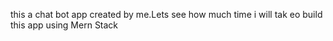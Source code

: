 this a chat bot app created by me.Lets see how much time i will tak eo build this app using Mern Stack